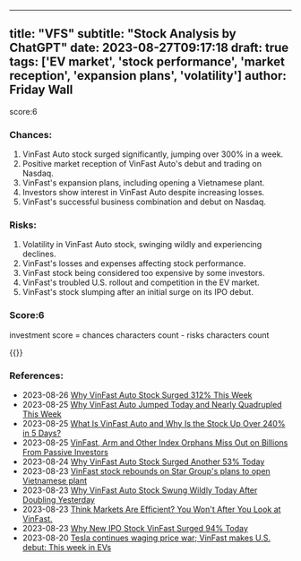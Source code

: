 
---
title: "VFS"
subtitle: "Stock Analysis by ChatGPT"
date: 2023-08-27T09:17:18
draft: true
tags: ['EV market', 'stock performance', 'market reception', 'expansion plans', 'volatility']
author: Friday Wall
---

score:6
### Chances:
1. VinFast Auto stock surged significantly, jumping over 300% in a week.
2. Positive market reception of VinFast Auto's debut and trading on Nasdaq.
3. VinFast's expansion plans, including opening a Vietnamese plant.
4. Investors show interest in VinFast Auto despite increasing losses.
5. VinFast's successful business combination and debut on Nasdaq.
### Risks:
1. Volatility in VinFast Auto stock, swinging wildly and experiencing declines.
2. VinFast's losses and expenses affecting stock performance.
3. VinFast stock being considered too expensive by some investors.
4. VinFast's troubled U.S. rollout and competition in the EV market.
5. VinFast's stock slumping after an initial surge on its IPO debut.
### Score:6
investment score = chances characters count - risks characters count

{{<tradingview symbol="NASDAQ:VFS">}}
### References:
- 2023-08-26 [Why VinFast Auto Stock Surged 312% This Week](https://finance.yahoo.com/m/4b037ba9-3c14-34f9-b078-981e3493cee4/why-vinfast-auto-stock-surged.html?.tsrc=rss)
- 2023-08-25 [Why VinFast Auto Jumped Today and Nearly Quadrupled This Week](https://finance.yahoo.com/m/fe1e7d23-7634-3fd0-ba71-bce497140ab2/why-vinfast-auto-jumped-today.html?.tsrc=rss)
- 2023-08-25 [What Is VinFast Auto and Why Is the Stock Up Over 240% in 5 Days?](https://finance.yahoo.com/m/b786a837-0fdf-3306-a801-d10df7a55443/what-is-vinfast-auto-and-why.html?.tsrc=rss)
- 2023-08-25 [VinFast, Arm and Other Index Orphans Miss Out on Billions From Passive Investors](https://finance.yahoo.com/m/628171bb-2c97-34e2-9267-0c1329b34166/vinfast%2C-arm-and-other-index.html?.tsrc=rss)
- 2023-08-24 [Why VinFast Auto Stock Surged Another 53% Today](https://finance.yahoo.com/m/002880de-b472-33f8-b6e7-718faa00eab0/why-vinfast-auto-stock-surged.html?.tsrc=rss)
- 2023-08-23 [VinFast stock rebounds on Star Group's plans to open Vietnamese plant](https://finance.yahoo.com/video/vinfast-stock-rebounds-star-groups-143959433.html?.tsrc=rss)
- 2023-08-23 [Why VinFast Auto Stock Swung Wildly Today After Doubling Yesterday](https://finance.yahoo.com/m/887a4da6-c8cc-32c9-9a36-7cddc1abaf8e/why-vinfast-auto-stock-swung.html?.tsrc=rss)
- 2023-08-23 [Think Markets Are Efficient? You Won't After You Look at VinFast.](https://finance.yahoo.com/m/0376265b-d817-3c71-9ea6-906a8bbe133f/think-markets-are-efficient%3F.html?.tsrc=rss)
- 2023-08-23 [Why New IPO Stock VinFast Surged 94% Today](https://finance.yahoo.com/m/22144177-80b0-3a86-a439-d89e3ff44e56/why-new-ipo-stock-vinfast.html?.tsrc=rss)
- 2023-08-20 [Tesla continues waging price war; VinFast makes U.S. debut: This week in EVs](https://finance.yahoo.com/news/tesla-continues-waging-price-war-061507908.html?.tsrc=rss)


                